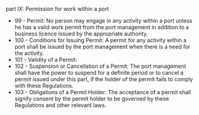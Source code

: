 part IX: Permission for work within a port 

<ul>
			<li>99 - Permit: No person may engage in any activity within a port unless he has a valid work permit from the port management in addition to a business licence issued by the appropriate authority.<ul>
			</ul></li>			<li>100 - Conditions for Issuing Permit: A permit for any activity within a port shall be issued by the port management when there is a need for the activity. <ul>
			</ul></li>			<li>101 - Validity of a Permit: <ul>
			</ul></li>			<li>102 - Suspension or Cancellation of a Permit: The port management shall have the power to suspend for a definite period or to cancel a permit issued under this part, if the holder of the permit fails to comply with these Regulations. <ul>
			</ul></li>			<li>103 - Obligations of a Permit Holder: The acceptance of a permit shall signify consent by the permit holder to be governed by these Regulations and other relevant laws. <ul>
			</ul></li></ul>